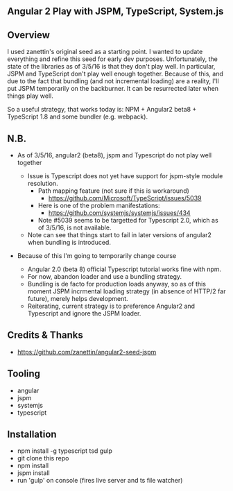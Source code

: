 ## Angular 2 Play with JSPM, TypeScript, System.js

## Overview

I used zanettin's original seed as a starting point.  I wanted to update everything and
refine this seed for early dev purposes.  Unfortunately, the state of the libraries as
of 3/5/16 is that they don't play well.  In particular, JSPM and TypeScript don't play
well enough together.  Because of this, and due to the fact that bundling (and not
incremental loading) are a reality, I'll put JSPM temporarily on the backburner.  It
can be resurrected later when things play well.

So a useful strategy, that works today is:  NPM + Angular2 beta8 + TypeScript 1.8 and
some bundler (e.g. webpack).

## N.B.
- As of 3/5/16, angular2 (beta8), jspm and Typescript do not play well together
  - Issue is Typescript does not yet have support for jspm-style module resolution.
    - Path mapping feature (not sure if this is workaround)
      - https://github.com/Microsoft/TypeScript/issues/5039
    - Here is one of the problem manifestations:
      - https://github.com/systemjs/systemjs/issues/434
    - Note #5039 seems to be targetted for Typescript 2.0, which as of 3/5/16, is
      not available.
  - Note can see that things start to fail in later versions of angular2
    when bundling is introduced.

- Because of this I'm going to temporarily change course
    - Angular 2.0 (beta 8) official Typescript tutorial works fine with npm.
    - For now, abandon loader and use a bundling strategy.
    - Bundling is de facto for production loads anyway, so as of this moment
      JSPM incrmental loading strategy (in absence of HTTP/2 far future),
      merely helps development.
    - Reiterating, current strategy is to preference Angular2 and Typescript
      and ignore the JSPM loader.
 
## Credits & Thanks
- https://github.com/zanettin/angular2-seed-jspm

## Tooling
- angular
- jspm
- systemjs
- typescript

## Installation
- npm install -g typescript tsd gulp
- git clone this repo
- npm install
- jspm install
- run 'gulp' on console (fires live server and ts file watcher)
